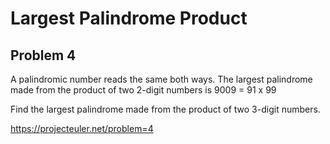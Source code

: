# Largest Palindrome Product

## Problem 4

A palindromic number reads the same both ways. The largest palindrome made from the product of two 2-digit numbers is
9009 = 91 x 99

Find the largest palindrome made from the product of two 3-digit numbers.

https://projecteuler.net/problem=4